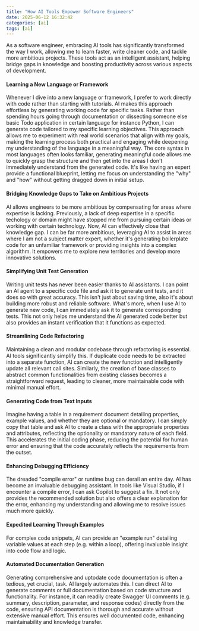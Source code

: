 ```yaml
---
title: "How AI Tools Empower Software Engineers"
date: 2025-06-12 16:32:42
categories: [ai]
tags: [ai]
---
```


As a software engineer, embracing AI tools has significantly transformed the way I work, allowing me to learn faster, write cleaner code, and tackle more ambitious projects. These tools act as an intelligent assistant, helping bridge gaps in knowledge and boosting productivity across various aspects of development.

<h4>Learning a New Language or Framework</h4>
Whenever I dive into a new language or framework, I prefer to work directly with code rather than starting with tutorials. AI makes this approach effortless by generating working code for specific tasks. Rather than spending hours going through documentation or dissecting someone else basic Todo application in certain language for instance Python, I can generate code tailored to my specific learning objectives. This approach allows me to experiment with real world scenarios that align with my goals, making the learning process both practical and engaging while deepening my understanding of the language in a meaningful way.
The core syntax in most languages often looks familiar, generating meaningful code allows me to quickly grasp the structure and then get into the areas I don't immediately understand from the generated code. It's like having an expert provide a functional blueprint, letting me focus on understanding the "why" and "how" without getting dragged down in initial setup.

<h4>Bridging Knowledge Gaps to Take on Ambitious Projects</h4>
AI allows engineers to be more ambitious by compensating for areas where expertise is lacking. Previously, a lack of deep expertise in a specific techology or domain might have stopped me from pursuing certain ideas or working with certain technology. Now, AI can effectively close that knowledge gap. I can be far more ambitious, leveraging AI to assist in areas where I am not a subject matter expert, whether it's generating boilerplate code for an unfamiliar framework or providing insights into a complex algorithm. It empowers me to explore new territories and develop more innovative solutions.

<h4>Simplifying Unit Test Generation</h4>
Writing unit tests has never been easier thanks to AI assistants. I can point an AI agent to a specific code file and ask it to generate unit tests, and it does so with great accuracy. This isn't just about saving time, also it's about building more robust and reliable software. What's more, when I use AI to generate new code, I can immediately ask it to generate corresponding tests. This not only helps me understand the AI generated code better but also provides an instant verification that it functions as expected.

<h4>Streamlining Code Refactoring</h4>
Maintaining a clean and modular codebase through refactoring is essential. AI tools significantly simplify this. If duplicate code needs to be extracted into a separate function, AI can create the new function and intelligently update all relevant call sites. Similarly, the creation of base classes to abstract common functionalities from existing classes becomes a straightforward request, leading to cleaner, more maintainable code with minimal manual effort.

<h4>Generating Code from Text Inputs</h4>
Imagine having a table in a requirement document detailing properties, example values, and whether they are optional or mandatory. I can simply copy that table and ask AI to create a class with the appropriate properties and attributes, reflecting the optionality or mandatory nature of each field. This accelerates the initial coding phase, reducing the potential for human error and ensuring that the code accurately reflects the requirements from the outset.

<h4>Enhancing Debugging Efficiency</h4>
The dreaded "compile error" or runtime bug can derail an entire day. AI has become an invaluable debugging assistant. In tools like Visual Studio, if I encounter a compile error, I can ask Copilot to suggest a fix. It not only provides the recommended solution but also offers a clear explanation for the error, enhancing my understanding and allowing me to resolve issues much more quickly.

<h4>Expedited Learning Through Examples</h4>
For complex code snippets, AI can provide an "example run" detailing variable values at each step (e.g. within a loop), offering invaluable insight into code flow and logic.

<h4>Automated Documentation Generation</h4>
Generating comprehensive and uptodate code documentation is often a tedious, yet crucial, task. AI largely automates this. I can direct AI to generate comments or full documentation based on code structure and functionality. For instance, it can readily create Swagger UI comments (e.g. summary, description, parameter, and response codes) directly from the code, ensuring API documentation is thorough and accurate without extensive manual effort. This ensures well documented code, enhancing maintainability and knowledge transfer.
